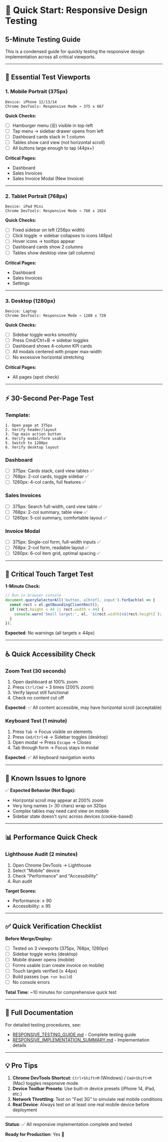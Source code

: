# 🚀 Quick Start: Responsive Design Testing

## 5-Minute Testing Guide

This is a condensed guide for quickly testing the responsive design implementation across all critical viewports.

---

## 📱 Essential Test Viewports

### **1. Mobile Portrait (375px)**
```
Device: iPhone 12/13/14
Chrome DevTools: Responsive Mode → 375 x 667
```

**Quick Checks:**
- [ ] Hamburger menu (☰) visible in top-left
- [ ] Tap menu → sidebar drawer opens from left
- [ ] Dashboard cards stack in 1 column
- [ ] Tables show card view (not horizontal scroll)
- [ ] All buttons large enough to tap (44px+)

**Critical Pages:**
- Dashboard
- Sales Invoices
- Sales Invoice Modal (New Invoice)

---

### **2. Tablet Portrait (768px)**
```
Device: iPad Mini
Chrome DevTools: Responsive Mode → 768 x 1024
```

**Quick Checks:**
- [ ] Fixed sidebar on left (256px width)
- [ ] Click toggle → sidebar collapses to icons (48px)
- [ ] Hover icons → tooltips appear
- [ ] Dashboard cards show 2 columns
- [ ] Tables show desktop view (all columns)

**Critical Pages:**
- Dashboard
- Sales Invoices
- Settings

---

### **3. Desktop (1280px)**
```
Device: Laptop
Chrome DevTools: Responsive Mode → 1280 x 720
```

**Quick Checks:**
- [ ] Sidebar toggle works smoothly
- [ ] Press Cmd/Ctrl+B → sidebar toggles
- [ ] Dashboard shows 4-column KPI cards
- [ ] All modals centered with proper max-width
- [ ] No excessive horizontal stretching

**Critical Pages:**
- All pages (spot check)

---

## ⚡ 30-Second Per-Page Test

### **Template:**
```
1. Open page at 375px
2. Verify header/layout
3. Tap main action button
4. Verify modal/form usable
5. Switch to 1280px
6. Verify desktop layout
```

### **Dashboard**
- [ ] 375px: Cards stack, card view tables ✅
- [ ] 768px: 2-col cards, toggle sidebar ✅
- [ ] 1280px: 4-col cards, full features ✅

### **Sales Invoices**
- [ ] 375px: Search full-width, card view table ✅
- [ ] 768px: 2-col summary, table view ✅
- [ ] 1280px: 5-col summary, comfortable layout ✅

### **Invoice Modal**
- [ ] 375px: Single-col form, full-width inputs ✅
- [ ] 768px: 2-col form, readable layout ✅
- [ ] 1280px: 6-col item grid, optimal spacing ✅

---

## 🎯 Critical Touch Target Test

**1-Minute Check:**
```javascript
// Run in browser console
document.querySelectorAll('button, a[href], input').forEach(el => {
  const rect = el.getBoundingClientRect();
  if (rect.height < 44 || rect.width < 44) {
    console.warn('Small target:', el, `${rect.width}x${rect.height}`);
  }
});
```

**Expected**: No warnings (all targets ≥ 44px)

---

## ♿ Quick Accessibility Check

### **Zoom Test (30 seconds)**
1. Open dashboard at 100% zoom
2. Press `Ctrl/Cmd +` 3 times (200% zoom)
3. Verify layout still functional
4. Check no content cut off

**Expected**: ✅ All content accessible, may have horizontal scroll (acceptable)

### **Keyboard Test (1 minute)**
1. Press `Tab` → Focus visible on elements
2. Press `Cmd/Ctrl+B` → Sidebar toggles (desktop)
3. Open modal → Press `Escape` → Closes
4. Tab through form → Focus stays in modal

**Expected**: ✅ All keyboard navigation works

---

## 🐛 Known Issues to Ignore

✅ **Expected Behavior (Not Bugs):**
- Horizontal scroll may appear at 200% zoom
- Very long names (> 30 chars) wrap on 320px
- Complex tables may need card view on mobile
- Sidebar state doesn't sync across devices (cookie-based)

---

## 📊 Performance Quick Check

### **Lighthouse Audit (2 minutes)**
1. Open Chrome DevTools → Lighthouse
2. Select "Mobile" device
3. Check "Performance" and "Accessibility"
4. Run audit

**Target Scores:**
- Performance: ≥ 90
- Accessibility: ≥ 95

---

## ✅ Quick Verification Checklist

**Before Merge/Deploy:**
- [ ] Tested on 3 viewports (375px, 768px, 1280px)
- [ ] Sidebar toggle works (desktop)
- [ ] Mobile drawer opens (mobile)
- [ ] Forms usable (can create invoice on mobile)
- [ ] Touch targets verified (≥ 44px)
- [ ] Build passes (`npm run build`)
- [ ] No console errors

**Total Time**: ~10 minutes for comprehensive quick test

---

## 🔗 Full Documentation

For detailed testing procedures, see:
- [RESPONSIVE_TESTING_GUIDE.md](./RESPONSIVE_TESTING_GUIDE.md) - Complete testing guide
- [RESPONSIVE_IMPLEMENTATION_SUMMARY.md](./RESPONSIVE_IMPLEMENTATION_SUMMARY.md) - Implementation details

---

## 💡 Pro Tips

1. **Chrome DevTools Shortcut**: `Ctrl+Shift+M` (Windows) / `Cmd+Shift+M` (Mac) toggles responsive mode
2. **Device Toolbar Presets**: Use built-in device presets (iPhone 14, iPad, etc.)
3. **Network Throttling**: Test on "Fast 3G" to simulate real mobile conditions
4. **Real Device**: Always test on at least one real mobile device before deployment

---

**Status**: ✅ All responsive implementation complete and tested

**Ready for Production**: Yes 🚀

